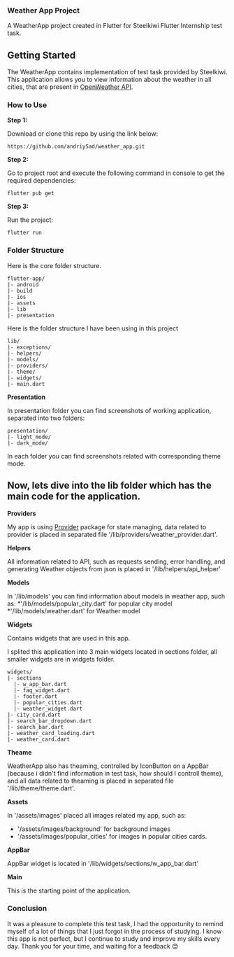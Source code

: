 ### Weather App Project

A WeatherApp project created in Flutter for Steelkiwi Flutter Internship test task.

## Getting Started

The WeatherApp contains implementation of test task provided by Steelkiwi. This application allows you to view information about the weather in all cities, that are present in [OpenWeather API](https://openweathermap.org/api).

### How to Use 

**Step 1:**

Download or clone this repo by using the link below:

```
https://github.com/andriySad/weather_app.git
```

**Step 2:**

Go to project root and execute the following command in console to get the required dependencies: 

```
flutter pub get 
```

**Step 3:**

Run the project:

```
flutter run
```

### Folder Structure

Here is the core folder structure.

```
flutter-app/
|- android
|- build
|- ios
|- assets
|- lib
|- presentation
```

Here is the folder structure I have been using in this project

```
lib/
|- exceptions/
|- helpers/
|- models/
|- providers/
|- theme/
|- widgets/
|- main.dart
```

**Presentation**

In presentation folder you can find screenshots of working application, separated into two folders:

```
presentation/
|- light_mode/
|- dark_mode/
```

In each folder you can find screenshots related with corresponding theme mode.


## Now, lets dive into the lib folder which has the main code for the application.

**Providers**

 My app is using [Provider](https://github.com/rrousselGit/provider) package for state managing, data related to provider is placed in separated file '/lib/providers/weather_provider.dart'.
 
**Helpers**

All information related to API, such as requests sending, error handling, and generating Weather objects from json is placed in '/lib/helpers/api_helper'

**Models**

In '/lib/models' you can find information about models in weather app, such as:
  *'/lib/models/popular_city.dart' for popular city model
  *'/lib/models/weather.dart' for Weather model
  
**Widgets**

Contains widgets that are used in this app.

I splited this application into 3 main widgets located in sections folder, all smaller widgets are in widgets folder.

```
widgets/
|- sections
  |- w_app_bar.dart
  |- faq_widget.dart
  |- footer.dart
  |- popular_cities.dart
  |- weather_widget.dart
|- city_card.dart
|- search_bar_dropdown.dart
|- search_bar.dart
|- weather_card_loading.dart
|- weather_card.dart
```
 
 **Theame**

WeatherApp also has theaming, controlled by IconButton on a AppBar (because i didn't find information in test task, how should I controll theme), and all data related to theaming is placed in separated file '/lib/theme/theme.dart'.

**Assets**

In '/assets/images' placed all images related my app, such as:

  * '/assets/images/background' for background images
  * '/assets/images/popular_cities' for images in popular cities cards.
  
 **AppBar**

AppBar widget is located in '/lib/widgets/sections/w_app_bar.dart'

**Main**

This is the starting point of the application.


### Conclusion

It was a pleasure to complete this test task, I had the opportunity to remind myself of a lot of things that I just forgot in the process of studying. I know this app is not perfect, but I continue to study  and improve my skills every day. Thank you for your time, and waiting for a feedback 😊


